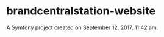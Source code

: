 brandcentralstation-website
===========================

A Symfony project created on September 12, 2017, 11:42 am.
